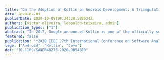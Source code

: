 ```yaml
---
title: "On the Adoption of Kotlin on Android Development: A Triangulation Study"
date: 2020-02-01
publishDate: 2020-10-09T09:34:38.588534Z
authors: [victor-oliveira, leopoldo-teixeira, admin]
publication_types: ["1"]
abstract: "In 2017, Google announced Kotlin as one of the officially supported languages for Android development. Among the reasons for choosing Kotlin, Google mentioned it is “concise, expressive, and designed to be type and null-safe”. Another important reason is that Kotlin is a language fully interoperable with Java and runs on the JVM. Despite Kotlin's rapid rise in the industry, very little has been done in academia to understand how developers are dealing with the adoption of Kotlin. The goal of this study is to understand how developers are dealing with the recent adoption of Kotlin as an official language for Android development, their perception about the advantages and disadvantages related to its usage, and the most common problems faced by them. This research was conducted using the concurrent triangulation strategy, which is a mixed-method approach. We performed a thorough analysis of 9,405 questions related to Kotlin development for the Android platform on Stack Overflow. Concurrently, we also conducted a basic qualitative research interviewing seven Android developers that use Kotlin to confirm and cross-validate our findings. Our study reveals that developers do seem to find the language easy to understand and to adopt it. This perception begins to change when the functional paradigm becomes more evident. Accordingly to the developers, the readability and legibility are compromised if developers overuse the functional flexibility that the language provides. The developers also consider that Kotlin increases the quality of the produced code mainly due to its null-safety guarantees, but it can also become a challenge when interoperating with Java, despite the interoperability being considered as an advantage. While adopting Kotlin requires some care from developers, its benefits seem to bring many advantages to the platform according to the developers, especially in the aspect of adopting a more modern language while maintaining the consolidated Java-based development environment."
featured: false
publication: "*2020 IEEE 27th International Conference on Software Analysis, Evolution and Reengineering (SANER)*"
tags: ["Android", "Kotlin", "Java"]
doi: "10.1109/SANER48275.2020.9054859"
---
```

